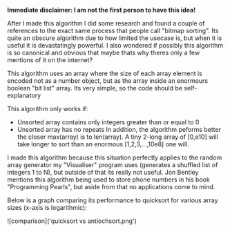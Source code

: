 <strong>Immediate disclaimer: I am not the first person to have this idea!</strong>

After I made this algorithm I did some research and found a couple of references to the exact same process that people call "bitmap sorting". Its quite an obscure algorithm due to how limited the usecase is, but when it is useful it is devastatingly powerful. I also wondered if possibly this algorithm is so canonical and obvious that maybe thats why theres only a few mentions of it on the internet?

This algorithm uses an array where the size of each array element is encoded not as a number object, but as the array inside an enormours boolean "bit list" array. Its very simple, so the code should be self-explanatory

This algorithm only works if:
  - Unsorted array contains only integers greater than or equal to 0
  - Unsorted array has no repeats
In addition, the algorithm peforms better the closer max(array) is to len(array). A tiny 2-long array of [0,e10] will take longer to sort than an enormous [1,2,3,...,10e8] one will.

I made this algorithm because this situation perfectly applies to the random array generator my "Visualiser" program uses (generates a shuffled list of integers 1 to N), but outside of that its really not useful. Jon Bentley mentions this algorithm being used to store phone numbers in his book "Programming Pearls", but aside from that no applications come to mind.

Below is a graph comparing its performance to quicksort for various array sizes (x-axis is logarithmic):

![comparison]('quicksort vs antiochsort.png')

